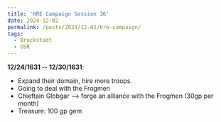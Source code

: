 ```yaml
---
title: 'HRE Campaign Session 36'
date: 2024-12-02
permalink: /posts/2024/12-02/hre-campaign/
tags:
  - Bruckstadt
  - OSR
---
```



**12/24/1631 -- 12/30/1631**:

- Expand their domain, hire more troops.
- Going to deal with the Frogmen
- Chieftain Globgar --> forge an alliance with the Frogmen (30gp per month)
- Treasure: 100 gp gem



